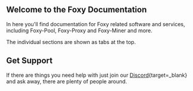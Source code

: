 ## Welcome to the Foxy Documentation

In here you'll find documentation for Foxy related software and services, including Foxy-Pool, Foxy-Proxy and Foxy-Miner and more.

The individual sections are shown as tabs at the top.

## Get Support

If there are things you need help with just join our [Discord](https://discord.gg/gNHhn9y){target=_blank} and ask away, there are plenty of people around.
